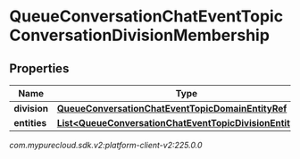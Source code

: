 # QueueConversationChatEventTopicConversationDivisionMembership


## Properties

| Name | Type | Description | Notes |
| ------------ | ------------- | ------------- | ------------- |
| **division** | [**QueueConversationChatEventTopicDomainEntityRef**](QueueConversationChatEventTopicDomainEntityRef) |  |  [optional] |
| **entities** | [**List&lt;QueueConversationChatEventTopicDivisionEntityRef&gt;**](QueueConversationChatEventTopicDivisionEntityRef) |  |  [optional] |




_com.mypurecloud.sdk.v2:platform-client-v2:225.0.0_
